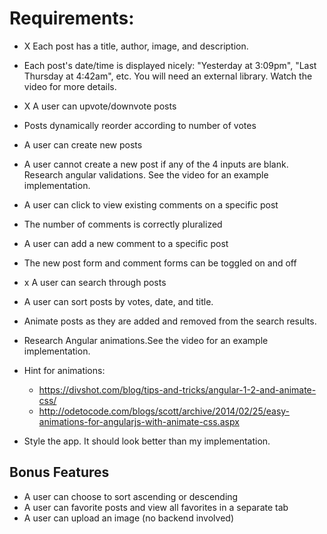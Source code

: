 # Requirements:

- X Each post has a title, author, image, and description.
- Each post's date/time is displayed nicely: "Yesterday at 3:09pm", "Last Thursday at 4:42am", etc. You will need an external library. Watch the video for more details.
- X A user can upvote/downvote posts
- Posts dynamically reorder according to number of votes


- A user can create new posts


- A user cannot create a new post if any of the 4 inputs are blank. Research angular validations. See the video for an example implementation.
- A user can click to view existing comments on a specific post
- The number of comments is correctly pluralized
- A user can add a new comment to a specific post
- The new post form and comment forms can be toggled on and off
- x A user can search through posts
- A user can sort posts by votes, date, and title.
- Animate posts as they are added and removed from the search results.
- Research Angular animations.See the video for an example implementation.
- Hint for animations:
  - https://divshot.com/blog/tips-and-tricks/angular-1-2-and-animate-css/
  - http://odetocode.com/blogs/scott/archive/2014/02/25/easy-animations-for-angularjs-with-animate-css.aspx
- Style the app. It should look better than my implementation.

## Bonus Features
- A user can choose to sort ascending or descending
- A user can favorite posts and view all favorites in a separate tab
- A user can upload an image (no backend involved)
